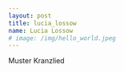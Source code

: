 ```yaml
---
layout: post
title: lucia_lossow
name: Lucia Lossow
# image: /img/hello_world.jpeg
---
```


Muster Kranzlied


